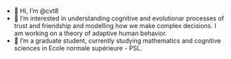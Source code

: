 - 👋 Hi, I’m @cvt8
- 👀 I’m interested in understanding cognitive and evolutionar processes of trust and friendship and modelling how we make complex decisions. I am working on a theory of adaptive human behavior.
- 🌱 I’m a graduate student, currently studying mathematics and cognitive sciences in Ecole normale supérieure - PSL.

<!---
cvt8/cvt8 is a ✨ special ✨ repository because its `README.md` (this file) appears on your GitHub profile.
You can click the Preview link to take a look at your changes.
--->
